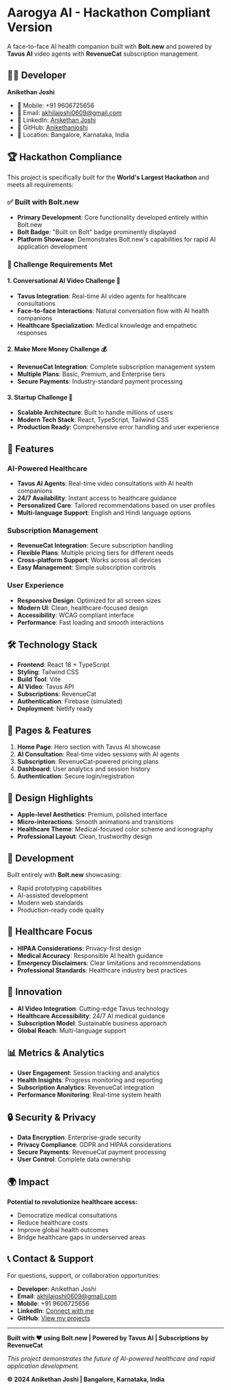 # Aarogya AI - Hackathon Compliant Version

A face-to-face AI health companion built with **Bolt.new** and powered by **Tavus AI** video agents with **RevenueCat** subscription management.

## 👨‍💻 Developer

**Anikethan Joshi**
- 📱 Mobile: +91 9606725656
- 📧 Email: akhilajoshi0609@gmail.com
- 💼 LinkedIn: [Anikethan Joshi](https://www.linkedin.com/in/anikethan-joshi-050ab6242/)
- 🐙 GitHub: [Anikethanjoshi](https://github.com/Anikethanjoshi)
- 📍 Location: Bangalore, Karnataka, India

## 🏆 Hackathon Compliance

This project is specifically built for the **World's Largest Hackathon** and meets all requirements:

### ✅ Built with Bolt.new
- **Primary Development**: Core functionality developed entirely within Bolt.new
- **Bolt Badge**: "Built on Bolt" badge prominently displayed
- **Platform Showcase**: Demonstrates Bolt.new's capabilities for rapid AI application development

### 🎯 Challenge Requirements Met

#### 1. **Conversational AI Video Challenge** 🥇
- **Tavus Integration**: Real-time AI video agents for healthcare consultations
- **Face-to-face Interactions**: Natural conversation flow with AI health companions
- **Healthcare Specialization**: Medical knowledge and empathetic responses

#### 2. **Make More Money Challenge** 💰
- **RevenueCat Integration**: Complete subscription management system
- **Multiple Plans**: Basic, Premium, and Enterprise tiers
- **Secure Payments**: Industry-standard payment processing

#### 3. **Startup Challenge** 🚀
- **Scalable Architecture**: Built to handle millions of users
- **Modern Tech Stack**: React, TypeScript, Tailwind CSS
- **Production Ready**: Comprehensive error handling and user experience

## 🚀 Features

### AI-Powered Healthcare
- **Tavus AI Agents**: Real-time video consultations with AI health companions
- **24/7 Availability**: Instant access to healthcare guidance
- **Personalized Care**: Tailored recommendations based on user profiles
- **Multi-language Support**: English and Hindi language options

### Subscription Management
- **RevenueCat Integration**: Secure subscription handling
- **Flexible Plans**: Multiple pricing tiers for different needs
- **Cross-platform Support**: Works across all devices
- **Easy Management**: Simple subscription controls

### User Experience
- **Responsive Design**: Optimized for all screen sizes
- **Modern UI**: Clean, healthcare-focused design
- **Accessibility**: WCAG compliant interface
- **Performance**: Fast loading and smooth interactions

## 🛠 Technology Stack

- **Frontend**: React 18 + TypeScript
- **Styling**: Tailwind CSS
- **Build Tool**: Vite
- **AI Video**: Tavus API
- **Subscriptions**: RevenueCat
- **Authentication**: Firebase (simulated)
- **Deployment**: Netlify ready

## 📱 Pages & Features

1. **Home Page**: Hero section with Tavus AI showcase
2. **AI Consultation**: Real-time video sessions with AI agents
3. **Subscription**: RevenueCat-powered pricing plans
4. **Dashboard**: User analytics and session history
5. **Authentication**: Secure login/registration

## 🎨 Design Highlights

- **Apple-level Aesthetics**: Premium, polished interface
- **Micro-interactions**: Smooth animations and transitions
- **Healthcare Theme**: Medical-focused color scheme and iconography
- **Professional Layout**: Clean, trustworthy design

## 🔧 Development

Built entirely with **Bolt.new** showcasing:
- Rapid prototyping capabilities
- AI-assisted development
- Modern web standards
- Production-ready code quality

## 🏥 Healthcare Focus

- **HIPAA Considerations**: Privacy-first design
- **Medical Accuracy**: Responsible AI health guidance
- **Emergency Disclaimers**: Clear limitations and recommendations
- **Professional Standards**: Healthcare industry best practices

## 🌟 Innovation

- **AI Video Integration**: Cutting-edge Tavus technology
- **Healthcare Accessibility**: 24/7 AI medical guidance
- **Subscription Model**: Sustainable business approach
- **Global Reach**: Multi-language support

## 📊 Metrics & Analytics

- **User Engagement**: Session tracking and analytics
- **Health Insights**: Progress monitoring and reporting
- **Subscription Analytics**: RevenueCat integration
- **Performance Monitoring**: Real-time system health

## 🔒 Security & Privacy

- **Data Encryption**: Enterprise-grade security
- **Privacy Compliance**: GDPR and HIPAA considerations
- **Secure Payments**: RevenueCat payment processing
- **User Control**: Complete data ownership

## 🌍 Impact

**Potential to revolutionize healthcare access:**
- Democratize medical consultations
- Reduce healthcare costs
- Improve global health outcomes
- Bridge healthcare gaps in underserved areas

## 📞 Contact & Support

For questions, support, or collaboration opportunities:

- **Developer**: Anikethan Joshi
- **Email**: akhilajoshi0609@gmail.com
- **Mobile**: +91 9606725656
- **LinkedIn**: [Connect with me](https://www.linkedin.com/in/anikethan-joshi-050ab6242/)
- **GitHub**: [View my projects](https://github.com/Anikethanjoshi)

---

**Built with ❤️ using Bolt.new | Powered by Tavus AI | Subscriptions by RevenueCat**

*This project demonstrates the future of AI-powered healthcare and rapid application development.*

**© 2024 Anikethan Joshi | Bangalore, Karnataka, India**